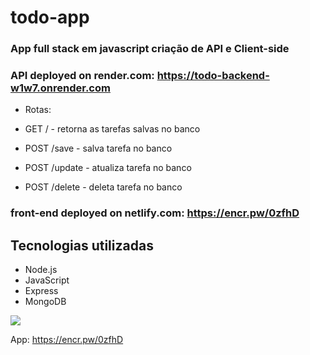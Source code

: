 # todo-app

### App full stack em javascript criação de API e Client-side 

### API deployed on render.com: https://todo-backend-w1w7.onrender.com
- Rotas:

- GET / - retorna as tarefas salvas no banco
- POST /save -  salva tarefa no banco
- POST /update - atualiza tarefa no banco
- POST /delete - deleta tarefa no banco

### front-end deployed on netlify.com: https://encr.pw/0zfhD

## Tecnologias utilizadas

- Node.js
- JavaScript
- Express
- MongoDB

<img src="https://i.postimg.cc/CKXQSgV9/Screenshot.png">

App: https://encr.pw/0zfhD
